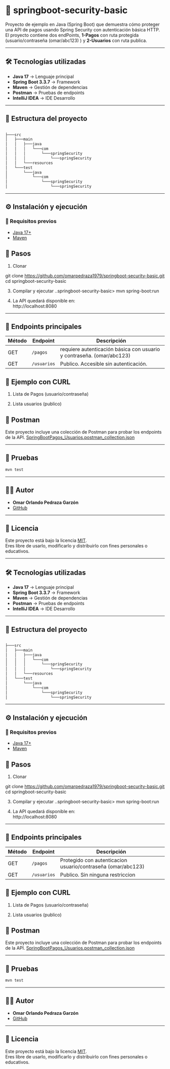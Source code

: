 
# 🚀 springboot-security-basic

Proyecto de ejemplo en Java (Spring Boot) que demuestra cómo proteger una API de pagos usando Spring Security con autenticación básica HTTP.
El proyecto contiene dos endPoints, **1-Pagos** con ruta protegida (usuario/contraseña (omar/abc123) ) y **2-Usuarios** con ruta publica.

---

## 🛠️ Tecnologías utilizadas
- **Java 17** → Lenguaje principal  
- **Spring Boot 3.3.7** → Framework  
- **Maven** → Gestión de dependencias  
- **Postman** → Pruebas de endpoints
- **IntelliJ IDEA** → IDE Desarrollo

---

## 📂 Estructura del proyecto
```bash

├───src
│   ├───main
│   │   ├───java
│   │   │   └───com
│   │   │       └───springSecurity
│   │   │           └───springSecurity
│   │   └───resources
│   └───test
│       └───java
│           └───com
│               └───springSecurity
│                   └───springSecurity

```
---

## ⚙️ Instalación y ejecución
### 🔹 Requisitos previos

- [Java 17+](https://adoptium.net/)
- [Maven](https://maven.apache.org/)


## 🔹 Pasos

1. Clonar

git clone https://github.com/omarpedraza1979/springboot-security-basic.git
cd springboot-security-basic

3. Compilar y ejecutar
..springboot-security-basic> mvn spring-boot:run   

4. La API quedará disponible en:  
http://localhost:8080

---

## 📌 Endpoints principales

| Método | Endpoint     | Descripción                                                            |
|--------|--------------|------------------------------------------------------------------------|
| GET    | `/pagos`     | requiere autenticación básica con usuario y contraseña. (omar/abc123)  |
| GET    | `/usuarios`  | Publico. Accesible sin autenticación.                                  |


## 🧪 Ejemplo con CURL


1. Lista de Pagos (usuario/contraseña)


2. Lista usuarios (publico)




## 🧪 Postman
Este proyecto incluye una colección de Postman para probar los endpoints de la API. 
[SpringBootPagos_Usuarios.postman_collection.json](./SpringBootPagos_Usuarios.postman_collection.json)


---
## 🧪 Pruebas
```bash
mvn test
```
---

## 👨‍💻 Autor
- **Omar Orlando Pedraza Garzón**
- [GitHub](https://github.com/omarpedraza1979)
---


## 📜 Licencia
Este proyecto está bajo la licencia [MIT](LICENSE).  
Eres libre de usarlo, modificarlo y distribuirlo con fines personales o educativos.




---

## 🛠️ Tecnologías utilizadas
- **Java 17** → Lenguaje principal  
- **Spring Boot 3.3.7** → Framework  
- **Maven** → Gestión de dependencias  
- **Postman** → Pruebas de endpoints
- **IntelliJ IDEA** → IDE Desarrollo

---

## 📂 Estructura del proyecto
```bash

├───src
│   ├───main
│   │   ├───java
│   │   │   └───com
│   │   │       └───springSecurity
│   │   │           └───springSecurity
│   │   └───resources
│   └───test
│       └───java
│           └───com
│               └───springSecurity
│                   └───springSecurity

```
---

## ⚙️ Instalación y ejecución
### 🔹 Requisitos previos

- [Java 17+](https://adoptium.net/)
- [Maven](https://maven.apache.org/)


## 🔹 Pasos

1. Clonar

git clone https://github.com/omarpedraza1979/springboot-security-basic.git
cd springboot-security-basic

3. Compilar y ejecutar
..springboot-security-basic> mvn spring-boot:run   

4. La API quedará disponible en:  
http://localhost:8080

---

## 📌 Endpoints principales

| Método | Endpoint          | Descripción                                                 |
|--------|-------------------|-------------------------------------------------------------|
| GET    | `/pagos`          | Protegido con autenticacion usuario/contraseña (omar/abc123)|
| GET    | `/usuarios`       | Publico. Sin ninguna restriccion                            |


## 🧪 Ejemplo con CURL


1. Lista de Pagos (usuario/contraseña)


2. Lista usuarios (publico)



## 🧪 Postman
Este proyecto incluye una colección de Postman para probar los endpoints de la API. 
[SpringBootPagos_Usuarios.postman_collection.json](./SpringBootPagos_Usuarios.postman_collection.json)


---
## 🧪 Pruebas
```bash
mvn test
```
---

## 👨‍💻 Autor
- **Omar Orlando Pedraza Garzón**
- [GitHub](https://github.com/omarpedraza1979)
---


## 📜 Licencia
Este proyecto está bajo la licencia [MIT](LICENSE).  
Eres libre de usarlo, modificarlo y distribuirlo con fines personales o educativos.


